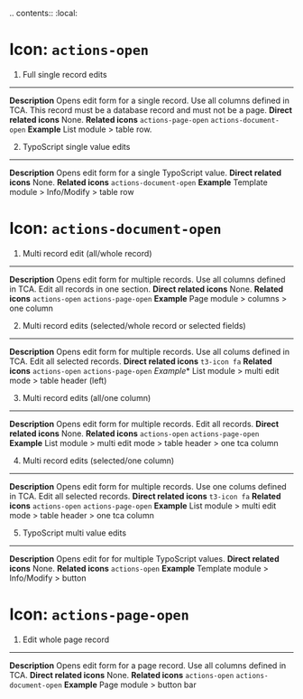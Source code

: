 .. contents::
    :local:

Icon: ``actions-open``
======================
1. Full single record edits
---------------------------
**Description**
    Opens edit form for a single record.
    Use all columns defined in TCA.
    This record must be a database record and must not be a page.
**Direct related icons**
    None.
**Related icons**
    ``actions-page-open`` ``actions-document-open``
**Example**
    List module > table row.

2. TypoScript single value edits
--------------------------------
**Description**
     Opens edit form for a single TypoScript value.
**Direct related icons**
     None.
**Related icons**
     ``actions-document-open``
**Example**
     Template module > Info/Modify > table row



Icon: ``actions-document-open``
===============================
1. Multi record edit (all/whole record)
---------------------------------------
**Description**
    Opens edit form for multiple records. 
    Use all columns defined in TCA.
    Edit all records in one section.
**Direct related icons**
    None.
**Related icons**
    ``actions-open`` ``actions-page-open``
**Example**
    Page module > columns > one column

2. Multi record edits (selected/whole record or selected fields)
----------------------------------------------------------------
**Description**
    Opens edit form for multiple records.
    Use all colums defined in TCA.
    Edit all selected records.
**Direct related icons**
    ``t3-icon fa``
**Related icons**
    ``actions-open`` ``actions-page-open``
*Example**
    List module > multi edit mode > table header (left)

3. Multi record edits (all/one column)
--------------------------------------------
**Description**
    Opens edit form for multiple records.
    Edit all records.
**Direct related icons**
    None.
**Related icons**
    ``actions-open`` ``actions-page-open``
**Example**
    List module > multi edit mode > table header > one tca column

4. Multi record edits (selected/one column)
--------------------------------------------
**Description**
    Opens edit form for multiple records.
    Use one colums defined in TCA.
    Edit all selected records.
**Direct related icons**
    ``t3-icon fa``
**Related icons**
    ``actions-open`` ``actions-page-open``
**Example**
    List module > multi edit mode > table header > one tca column

5. TypoScript multi value edits
-------------------------------
**Description**
      Opens edit for for multiple TypoScript values. 
**Direct related icons**
     None.
**Related icons**
     ``actions-open``
**Example**
     Template module > Info/Modify > button


Icon: ``actions-page-open``
===============================
1. Edit whole page record
---------------------------------------
**Description**
    Opens edit form for a page record. 
    Use all columns defined in TCA.
**Direct related icons**
    None.
**Related icons**
    ``actions-open`` ``actions-document-open``
**Example**
    Page module > button bar
    
